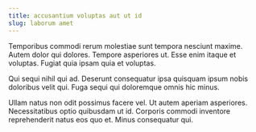 ```yaml
---
title: accusantium voluptas aut ut id
slug: laborum amet
---
```


Temporibus commodi rerum molestiae sunt tempora nesciunt maxime. Autem dolor qui dolores. Tempore asperiores ut. Esse enim itaque et voluptas. Fugiat quia ipsam quia et voluptas.

Qui sequi nihil qui ad. Deserunt consequatur ipsa quisquam ipsum nobis doloribus velit qui. Fuga sequi qui doloremque omnis hic minus.

Ullam natus non odit possimus facere vel. Ut autem aperiam asperiores. Necessitatibus optio quibusdam ut id. Corporis commodi inventore reprehenderit natus eos quo et. Minus consequatur qui.
